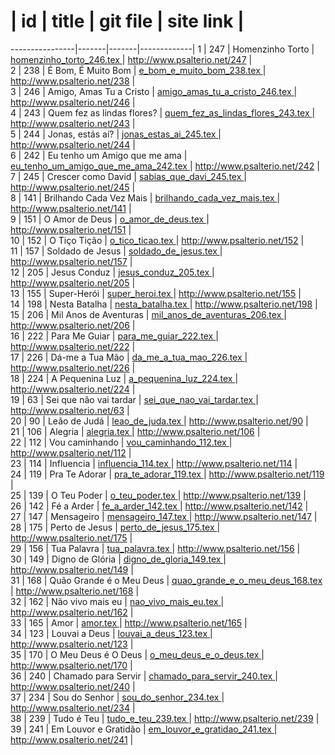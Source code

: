 # | id    | title | git file | site link | 
----------------|-------|-------|-------------| 
1 | 247    |  Homenzinho Torto    | [ homenzinho_torto_246.tex ](https://github.com/psalterio/repository/blob/master/songs/pt/homenzinho_torto_246.tex) |  http://www.psalterio.net/247 |  
2 | 238    |  É Bom, É Muito Bom    | [ e_bom_e_muito_bom_238.tex ](https://github.com/psalterio/repository/blob/master/songs/pt/e_bom_e_muito_bom_238.tex) |  http://www.psalterio.net/238 |  
3 | 246    |  Amigo, Amas Tu a Cristo    | [ amigo_amas_tu_a_cristo_246.tex ](https://github.com/psalterio/repository/blob/master/songs/pt/amigo_amas_tu_a_cristo_246.tex) |  http://www.psalterio.net/246 |  
4 | 243    |  Quem fez as lindas flores?    | [ quem_fez_as_lindas_flores_243.tex ](https://github.com/psalterio/repository/blob/master/songs/pt/quem_fez_as_lindas_flores_243.tex) |  http://www.psalterio.net/243 |  
5 | 244    |  Jonas, estás aí?    | [ jonas_estas_ai_245.tex ](https://github.com/psalterio/repository/blob/master/songs/pt/jonas_estas_ai_245.tex) |  http://www.psalterio.net/244 |  
6 | 242    |  Eu tenho um Amigo que me ama    | [ eu_tenho_um_amigo_que_me_ama_242.tex ](https://github.com/psalterio/repository/blob/master/songs/pt/eu_tenho_um_amigo_que_me_ama_242.tex) |  http://www.psalterio.net/242 |  
7 | 245    |  Crescer como David    | [ sabias_que_davi_245.tex ](https://github.com/psalterio/repository/blob/master/songs/pt/sabias_que_davi_245.tex) |  http://www.psalterio.net/245 |  
8 | 141    |  Brilhando Cada Vez Mais    | [ brilhando_cada_vez_mais.tex ](https://github.com/psalterio/repository/blob/master/songs/pt/brilhando_cada_vez_mais.tex) |  http://www.psalterio.net/141 |  
9 | 151    |  O Amor de Deus    | [ o_amor_de_deus.tex ](https://github.com/psalterio/repository/blob/master/songs/pt/o_amor_de_deus.tex) |  http://www.psalterio.net/151 |  
10 | 152    |  O Tiço Tição    | [ o_tico_ticao.tex ](https://github.com/psalterio/repository/blob/master/songs/pt/o_tico_ticao.tex) |  http://www.psalterio.net/152 |  
11 | 157    |  Soldado de Jesus    | [ soldado_de_jesus.tex ](https://github.com/psalterio/repository/blob/master/songs/pt/soldado_de_jesus.tex) |  http://www.psalterio.net/157 |  
12 | 205    |  Jesus Conduz    | [ jesus_conduz_205.tex ](https://github.com/psalterio/repository/blob/master/songs/pt/jesus_conduz_205.tex) |  http://www.psalterio.net/205 |  
13 | 155    |  Super-Herói    | [ super_heroi.tex ](https://github.com/psalterio/repository/blob/master/songs/pt/super_heroi.tex) |  http://www.psalterio.net/155 |  
14 | 198    |  Nesta Batalha    | [ nesta_batalha.tex ](https://github.com/psalterio/repository/blob/master/songs/pt/nesta_batalha.tex) |  http://www.psalterio.net/198 |  
15 | 206    |  Mil Anos de Aventuras    | [ mil_anos_de_aventuras_206.tex ](https://github.com/psalterio/repository/blob/master/songs/pt/mil_anos_de_aventuras_206.tex) |  http://www.psalterio.net/206 |  
16 | 222    |  Para Me Guiar    | [ para_me_guiar_222.tex ](https://github.com/psalterio/repository/blob/master/songs/pt/para_me_guiar_222.tex) |  http://www.psalterio.net/222 |  
17 | 226    |  Dá-me a Tua Mão    | [ da_me_a_tua_mao_226.tex ](https://github.com/psalterio/repository/blob/master/songs/pt/da_me_a_tua_mao_226.tex) |  http://www.psalterio.net/226 |  
18 | 224    |  A Pequenina Luz    | [ a_pequenina_luz_224.tex ](https://github.com/psalterio/repository/blob/master/songs/pt/a_pequenina_luz_224.tex) |  http://www.psalterio.net/224 |  
19 | 63    |  Sei que não vai tardar    | [ sei_que_nao_vai_tardar.tex ](https://github.com/psalterio/repository/blob/master/songs/pt/sei_que_nao_vai_tardar.tex) |  http://www.psalterio.net/63 |  
20 | 90    |  Leão de Judá    | [ leao_de_juda.tex ](https://github.com/psalterio/repository/blob/master/songs/pt/leao_de_juda.tex) |  http://www.psalterio.net/90 |  
21 | 106    |  Alegria    | [ alegria.tex ](https://github.com/psalterio/repository/blob/master/songs/pt/alegria.tex) |  http://www.psalterio.net/106 |  
22 | 112    |  Vou caminhando    | [ vou_caminhando_112.tex ](https://github.com/psalterio/repository/blob/master/songs/pt/vou_caminhando_112.tex) |  http://www.psalterio.net/112 |  
23 | 114    |  Influencia    | [ influencia_114.tex ](https://github.com/psalterio/repository/blob/master/songs/pt/influencia_114.tex) |  http://www.psalterio.net/114 |  
24 | 119    |  Pra Te Adorar    | [ pra_te_adorar_119.tex ](https://github.com/psalterio/repository/blob/master/songs/pt/pra_te_adorar_119.tex) |  http://www.psalterio.net/119 |  
25 | 139    |  O Teu Poder    | [ o_teu_poder.tex ](https://github.com/psalterio/repository/blob/master/songs/pt/o_teu_poder.tex) |  http://www.psalterio.net/139 |  
26 | 142    |  Fé a Arder    | [ fe_a_arder_142.tex ](https://github.com/psalterio/repository/blob/master/songs/pt/fe_a_arder_142.tex) |  http://www.psalterio.net/142 |  
27 | 147    |  Mensageiro    | [ mensageiro_147.tex ](https://github.com/psalterio/repository/blob/master/songs/pt/mensageiro_147.tex) |  http://www.psalterio.net/147 |  
28 | 175    |  Perto de Jesus    | [ perto_de_jesus_175.tex ](https://github.com/psalterio/repository/blob/master/songs/pt/perto_de_jesus_175.tex) |  http://www.psalterio.net/175 |  
29 | 156    |  Tua Palavra    | [ tua_palavra.tex ](https://github.com/psalterio/repository/blob/master/songs/pt/tua_palavra.tex) |  http://www.psalterio.net/156 |  
30 | 149    |  Digno de Glória    | [ digno_de_gloria_149.tex ](https://github.com/psalterio/repository/blob/master/songs/pt/digno_de_gloria_149.tex) |  http://www.psalterio.net/149 |  
31 | 168    |  Quão Grande é o Meu Deus    | [ quao_grande_e_o_meu_deus_168.tex ](https://github.com/psalterio/repository/blob/master/songs/pt/quao_grande_e_o_meu_deus_168.tex) |  http://www.psalterio.net/168 |  
32 | 162    |  Não vivo mais eu    | [ nao_vivo_mais_eu.tex ](https://github.com/psalterio/repository/blob/master/songs/pt/nao_vivo_mais_eu.tex) |  http://www.psalterio.net/162 |  
33 | 165    |  Amor    | [ amor.tex ](https://github.com/psalterio/repository/blob/master/songs/pt/amor.tex) |  http://www.psalterio.net/165 |  
34 | 123    |  Louvai a Deus    | [ louvai_a_deus_123.tex ](https://github.com/psalterio/repository/blob/master/songs/pt/louvai_a_deus_123.tex) |  http://www.psalterio.net/123 |  
35 | 170    |  O Meu Deus é O Deus    | [ o_meu_deus_e_o_deus.tex ](https://github.com/psalterio/repository/blob/master/songs/pt/o_meu_deus_e_o_deus.tex) |  http://www.psalterio.net/170 |  
36 | 240    |  Chamado para Servir    | [ chamado_para_servir_240.tex ](https://github.com/psalterio/repository/blob/master/songs/pt/chamado_para_servir_240.tex) |  http://www.psalterio.net/240 |  
37 | 234    |  Sou do Senhor    | [ sou_do_senhor_234.tex ](https://github.com/psalterio/repository/blob/master/songs/pt/sou_do_senhor_234.tex) |  http://www.psalterio.net/234 |  
38 | 239    |  Tudo é Teu    | [ tudo_e_teu_239.tex ](https://github.com/psalterio/repository/blob/master/songs/pt/tudo_e_teu_239.tex) |  http://www.psalterio.net/239 |  
39 | 241    |  Em Louvor e Gratidão    | [ em_louvor_e_gratidao_241.tex ](https://github.com/psalterio/repository/blob/master/songs/pt/em_louvor_e_gratidao_241.tex) |  http://www.psalterio.net/241 |  
